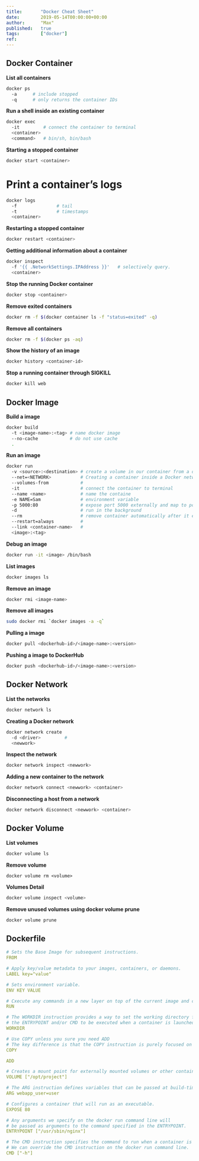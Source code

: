 ```yaml
---
title:       "Docker Cheat Sheet"
date:        2019-05-14T00:00:00+00:00
author:      "Max"
published:   true
tags:        ["docker"]
ref:
---
```


## Docker Container

**List all containers**

```bash
docker ps
  -a      # include stopped
  -q      # only returns the container IDs
```

**Run a shell inside an existing container**

```bash
docker exec
  -it         # connect the container to terminal
  <container>
  <command>   # bin/sh, bin/bash
```

**Starting a stopped container**

```bash
docker start <container>
```

# Print a container’s logs

```bash
docker logs
  -f               # tail
  -t               # timestamps
  <container>
```

**Restarting a stopped container**

```bash
docker restart <container>
```

**Getting additional information about a container**

```bash
docker inspect
  -f '{{ .NetworkSettings.IPAddress }}'   # selectively query.
  <container>
```

**Stop the running Docker container**

```bash
docker stop <container>
```

**Remove exited containers**

```bash
docker rm -f $(docker container ls -f "status=exited" -q)
```

**Remove all containers**

```bash
docker rm -f $(docker ps -aq)
```

**Show the history of an image**

```bash
docker history <container-id>
```

**Stop a running container through SIGKILL**

```bash
docker kill web
```

## Docker Image

**Build a image**

```bash
docker build
  -t <image-name>:<tag> # name docker image
  --no-cache            # do not use cache
  .
```

**Run an image**

```bash
docker run
  -v <source>:<destination> # create a volume in our container from a directory on the host
  --net=<NETWORK>           # Creating a container inside a Docker network
  --volumes-from            #
  -it                       # connect the container to terminal
  --name <name>             # name the containe
  -e NAME=Sam               # environment variable
  -p 5000:80                # expose port 5000 externally and map to port 80
  -d                        # run in the background
  --rm                      # remove container automatically after it exits
  --restart=always          #
  --link <container-name>   #
  <image>:<tag>
```

**Debug an image**

```bash
docker run -it <image> /bin/bash
```

**List images**

```bash
docker images ls
```

**Remove an image**

```bash
docker rmi <image-name>
```

**Remove all images**

```bash
sudo docker rmi `docker images -a -q`
```

**Pulling a image**

```bash
docker pull <dockerhub-id>/<image-name>:<version>
```

**Pushing a image to DockerHub**

```bash
docker push <dockerhub-id>/<image-name>:<version>
```

## Docker Network

**List the networks**

```bash
docker network ls
```

**Creating a Docker network**

```bash
docker network create
  -d <driver>         #
  <newwork>
```

**Inspect the network**

```bash
docker network inspect <newwork>
```

**Adding a new container to the network**

```bash
docker network connect <newwork> <container>
```

**Disconnecting a host from a network**

```bash
docker network disconnect <newwork> <container>
```

## Docker Volume

**List volumes**

```bash
docker volume ls
```

**Remove volume**

```
docker volume rm <volume>
```

**Volumes Detail**

```bash
docker volume inspect <volume>
```

**Remove unused volumes using docker volume prune**

```bash
docker volume prune
```

## Dockerfile

```yaml
# Sets the Base Image for subsequent instructions.
FROM

# Apply key/value metadata to your images, containers, or daemons.
LABEL key="value"

# Sets environment variable.
ENV KEY VALUE

# Cxecute any commands in a new layer on top of the current image and commit the results.
RUN

# The WORKDIR instruction provides a way to set the working directory for the container and
# the ENTRYPOINT and/or CMD to be executed when a container is launched from the image.
WORKDIR

# Use COPY unless you sure you need ADD
# The key difference is that the COPY instruction is purely focused on copying local files from the build context and does not have any extraction or decompression capabilities.
COPY

ADD

# Creates a mount point for externally mounted volumes or other containers.
VOLUME ["/opt/project"]

# The ARG instruction defines variables that can be passed at build-time via the docker build command.
ARG webapp_user=user

# Configures a container that will run as an executable.
EXPOSE 80

# Any arguments we specify on the docker run command line will
# be passed as arguments to the command specified in the ENTRYPOINT.
ENTRYPOINT ["/usr/sbin/nginx"]

# The CMD instruction specifies the command to run when a container is launched.
# We can override the CMD instruction on the docker run command line.
CMD ["-h"]
```
